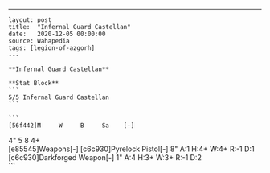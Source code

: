 ---
    layout: post
    title:  "Infernal Guard Castellan"
    date:   2020-12-05 00:00:00
    source: Wahapedia
    tags: [legion-of-azgorh]
    ---
    
    **Infernal Guard Castellan**
    
    **Stat Block**
    ```
    5/5 Infernal Guard Castellan
    ```
    
    ```
    [56f442]M     W     B     Sa    [-]
4"    5     8     4+    
[e85545]Weapons[-]
[c6c930]Pyrelock Pistol[-]
8"     A:1    H:4+   W:4+   R:-1   D:1   
[c6c930]Darkforged Weapon[-]
1"     A:4    H:3+   W:3+   R:-1   D:2   
    ```
    
    
    